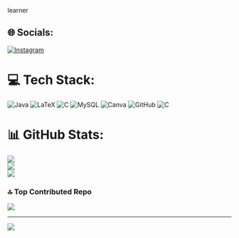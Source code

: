 
learner


## 🌐 Socials:
[![Instagram](https://img.shields.io/badge/Instagram-%23E4405F.svg?logo=Instagram&logoColor=white)](https://instagram.com/veeresh_udbal) 

# 💻 Tech Stack:
![Java](https://img.shields.io/badge/java-%23ED8B00.svg?style=plastic&logo=openjdk&logoColor=white) ![LaTeX](https://img.shields.io/badge/latex-%23008080.svg?style=plastic&logo=latex&logoColor=white) ![C](https://img.shields.io/badge/c-%2300599C.svg?style=plastic&logo=c&logoColor=white) ![MySQL](https://img.shields.io/badge/mysql-4479A1.svg?style=plastic&logo=mysql&logoColor=white) ![Canva](https://img.shields.io/badge/Canva-%2300C4CC.svg?style=plastic&logo=Canva&logoColor=white) ![GitHub](https://img.shields.io/badge/github-%23121011.svg?style=plastic&logo=github&logoColor=white) ![C](https://img.shields.io/badge/c-%2300599C.svg?style=plastic&logo=c&logoColor=white)
# 📊 GitHub Stats:
![](https://github-readme-stats.vercel.app/api?username=Veeresh47&theme=dark&hide_border=false&include_all_commits=false&count_private=false)<br/>
![](https://github-readme-streak-stats.herokuapp.com/?user=Veeresh47&theme=dark&hide_border=false)<br/>
![](https://github-readme-stats.vercel.app/api/top-langs/?username=Veeresh47&theme=dark&hide_border=false&include_all_commits=false&count_private=false&layout=compact)

### 🔝 Top Contributed Repo
![](https://github-contributor-stats.vercel.app/api?username=Veeresh47&limit=5&theme=radical&combine_all_yearly_contributions=true)

---
[![](https://visitcount.itsvg.in/api?id=Veeresh47&icon=2&color=0)](https://visitcount.itsvg.in)

<!-- Proudly created with GPRM ( https://gprm.itsvg.in ) -->
